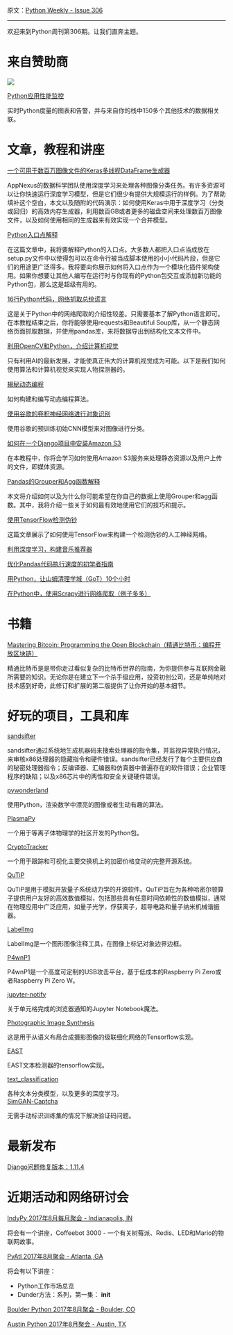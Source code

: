 原文：[Python Weekly - Issue 306](http://eepurl.com/cYjQj1)

---

欢迎来到Python周刊第306期。让我们直奔主题。
  
# 来自赞助商  
[![](https://gallery.mailchimp.com/e2e180baf855ac797ef407fc7/images/45a64cc4-8d9a-460d-85d2-38c82f745d31.png)](https://www.datadoghq.com/dg/apm/ts-python-performance/?utm_source=Advertisement&utm_medium=Advertisement&utm_campaign=PythonWeekly-Tshirt&utm_content=Python)

[Python应用性能监控](https://www.datadoghq.com/dg/apm/ts-python-performance/?utm_source=Advertisement&utm_medium=Advertisement&utm_campaign=PythonWeekly-Tshirt&utm_content=Python)  

实时Python度量的图表和告警，并与来自你的栈中150多个其他技术的数据相关联。


# 文章，教程和讲座  
  
[一个可用于数百万图像文件的Keras多线程DataFrame生成器](https://techblog.appnexus.com/a-keras-multithreaded-dataframe-generator-for-millions-of-image-files-84d3027f6f43)

AppNexus的数据科学团队使用深度学习来处理各种图像分类任务。有许多资源可以让你快速运行深度学习模型，但是它们很少有提供大规模运行的样例。为了帮助填补这个空白，本文以及随附的代码演示：如何使用Keras中用于深度学习（分类或回归）的高效内存生成器，利用数百GB或者更多的磁盘空间来处理数百万图像文件，以及如何使用相同的生成器来有效实现一个合并模型。
  
[Python入口点解释](http://amir.rachum.com/blog/2017/07/28/python-entry-points/)  

在这篇文章中，我将要解释Python的入口点。大多数人都把入口点当成放在setup.py文件中以使得包可以在命令行被当成脚本使用的小小代码片段，但是它们的用途更广泛得多。我将要向你展示如何将入口点作为一个模块化插件架构使用。如果你想要让其他人编写在运行时与你现有的Python包交互或添加新功能的Python包，那么这是超级有用的。
  
[16行Python代码，网络抓取总统谎言](http://www.dataschool.io/python-web-scraping-of-president-trumps-lies/)  

这是关于Python中的网络爬取的介绍性较差。只需要基本了解Python语言即可。在本教程结束之后，你将能够使用requests和Beautiful Soup库，从一个静态网络页面抓取数据，并使用pandas库，来将数据导出到结构化文本文件中。
  
[利用OpenCV和Python，介绍计算机视觉](https://dzone.com/articles/introduction-to-computer-vision-with-opencv-and-py)  

只有利用AI的最新发展，才能使真正伟大的计算机视觉成为可能。以下是我们如何使用算法和计算机视觉来实现人物探测器的。
  
[揭秘动态编程](https://medium.freecodecamp.org/demystifying-dynamic-programming-3efafb8d4296)  

如何构建和编写动态编程算法。
  
[使用谷歌的卷积神经网络进行对象识别](https://medium.com/@williamkoehrsen/object-recognition-with-googles-convolutional-neural-networks-2fe65657ff90)

使用谷歌的预训练初始CNN模型来对图像进行分类。
  
[如何在一个Django项目中安装Amazon S3](https://simpleisbetterthancomplex.com/tutorial/2017/08/01/how-to-setup-amazon-s3-in-a-django-project.html)  

在本教程中，你将会学习如何使用Amazon S3服务来处理静态资源以及用户上传的文件，即媒体资源。

[Pandas的Grouper和Agg函数解释](http://pbpython.com/pandas-grouper-agg.html)

本文将介绍如何以及为什么你可能希望在你自己的数据上使用Grouper和agg函数。其中，我将介绍一些关于如何最有效地使用它们的技巧和提示。
  
[使用TensorFlow检测伪钞](https://medium.com/tensorist/detecting-fake-banknotes-using-tensorflow-be21ffd2c478)   

这篇文章展示了如何使用TensorFlow来构建一个检测伪钞的人工神经网络。
  
[利用深度学习，构建音乐推荐器](http://mattmurray.net/building-a-music-recommender-with-deep-learning/)  
  
[优化Pandas代码执行速度的初学者指南](https://engineering.upside.com/a-beginners-guide-to-optimizing-pandas-code-for-speed-c09ef2c6a4d6)  
  
[用Python，让山姆清理学城（GoT）10个小时](https://kazuar.github.io/got-remix/)  
  
[在Python中，使用Scrapy进行网络爬取（例子多多）](https://www.analyticsvidhya.com/blog/2017/07/web-scraping-in-python-using-scrapy/)  
  
  
# 书籍  
  
[Mastering Bitcoin: Programming the Open Blockchain（精通比特币：编程开放区块链）](http://amzn.to/2uShplT)

精通比特币是是带你走过看似复杂的比特币世界的指南，为你提供参与互联网金融所需要的知识。无论你是在建立下一个杀手级应用，投资初创公司，还是单纯地对技术感到好奇，此修订和扩展的第二版提供了让你开始的基本细节。
  
  
# 好玩的项目，工具和库  
  
[sandsifter](https://github.com/xoreaxeaxeax/sandsifter)  

sandsifter通过系统地生成机器码来搜索处理器的指令集，并监视异常执行情况，来审核x86处理器的隐藏指令和硬件错误。sandsifter已经发行了每个主要供应商的秘密处理器指令；反编译器、汇编器和仿真器中普遍存在的软件错误；企业管理程序的缺陷；以及x86芯片中的两性和安全关键硬件错误。
  
[pywonderland](https://github.com/neozhaoliang/pywonderland)  

使用Python，渲染数学中漂亮的图像或者生动有趣的算法。

[PlasmaPy](https://github.com/PlasmaPy/PlasmaPy)  

一个用于等离子体物理学的社区开发的Python包。
  
[CryptoTracker](https://github.com/EthVentures/CryptoTracker)  

一个用于跟踪和可视化主要交换机上的加密价格变动的完整开源系统。
  
[QuTiP](http://qutip.org/)   

QuTiP是用于模拟开放量子系统动力学的开源软件。QuTiP旨在为各种哈密尔顿算子提供用户友好的高效数值模拟，包括那些具有任意时间依赖性的数值模拟，通常在物理应用中广泛应用，如量子光学，俘获离子，超导电路和量子纳米机械谐振器。
  
[LabelImg](https://github.com/tzutalin/labelImg)  

LabelImg是一个图形图像注释工具，在图像上标记对象边界边框。
  
[P4wnP1](https://github.com/mame82/P4wnP1)   

P4wnP1是一个高度可定制的USB攻击平台，基于低成本的Raspberry Pi Zero或者Raspberry Pi Zero W。
  
[jupyter-notify](https://github.com/shoprunner/jupyter-notify)  

关于单元格完成的浏览器通知的Jupyter Notebook魔法。
  
[Photographic Image Synthesis](https://github.com/CQFIO/PhotographicImageSynthesis)  

这是用于从语义布局合成摄影图像的级联细化网络的Tensorflow实现。
  
[EAST](https://github.com/argman/EAST)  

EAST文本检测器的tensorflow实现。
  
[text_classification](https://github.com/brightmart/text_classification)  

各种文本分类模型，以及更多的深度学习。
   
[SimGAN-Captcha](https://github.com/rickyhan/SimGAN-Captcha)  

无需手动标识训练集的情况下解决验证码问题。
  
  
# 最新发布  
  
[Django问题修复版本：1.11.4](https://www.djangoproject.com/weblog/2017/aug/01/bugfix-release/)  
  
  
# 近期活动和网络研讨会  
  
[IndyPy 2017年8月每月聚会 - Indianapolis, IN](https://www.meetup.com/indypy/events/239881571/)  

将会有一个讲座，Coffeebot 3000 - 一个有关树莓派、Redis、LED和Mario的物联网故事。
  
[PyAtl 2017年8月聚会 - Atlanta, GA](https://www.meetup.com/python-atlanta/events/237560613/)  

将会有以下讲座：

  * Python工作市场总览
  * Dunder方法：系列，第一集： __init__
  
[Boulder Python 2017年8月聚会 - Boulder, CO](https://www.meetup.com/BoulderPython/events/239106655/)  
  
[Austin Python 2017年8月聚会 - Austin, TX](https://www.meetup.com/austinpython/events/239803300/)  
  


